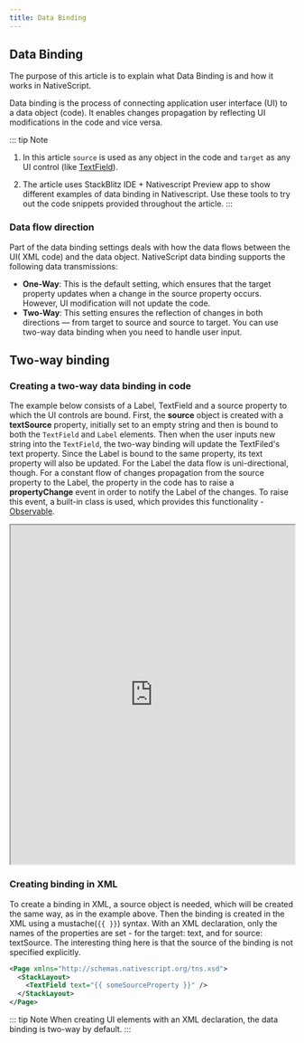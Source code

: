 ```yaml
---
title: Data Binding
---
```


## Data Binding

The purpose of this article is to explain what Data Binding is and how it works in NativeScript.

Data binding is the process of connecting application user interface (UI) to a data object (code). It enables changes propagation by reflecting UI modifications in the code and vice versa.

::: tip Note

1. In this article `source` is used as any object in the code and `target` as any UI control (like [TextField](/ui/components.html#textfield)).

2. The article uses StackBlitz IDE + Nativescript Preview app to show different examples of data binding in Nativescript. Use these tools to try out the code snippets provided throughout the article.
   :::

### Data flow direction

Part of the data binding settings deals with how the data flows between the UI( XML code) and the data object. NativeScript data binding supports the following data transmissions:

- **One-Way**: This is the default setting, which ensures that the target property updates when a change in the source property occurs. However, UI modification will not update the code.
- **Two-Way**: This setting ensures the reflection of changes in both directions — from target to source and source to target. You can use two-way data binding when you need to handle user input.

## Two-way binding

### Creating a two-way data binding in code

The example below consists of a Label, TextField and a source property to which the UI controls are bound. First, the **source** object is created with a **textSource** property, initially set to an empty string and then is bound to both the `TextField` and `Label` elements. Then when the user inputs new string into the `TextField`, the two-way binding will update the TextFiled's text property. Since the Label is bound to the same property, its text property will also be updated. For the Label the data flow is uni-directional, though. For a constant flow of changes propagation from the source property to the Label, the property in the code has to raise a **propertyChange** event in order to notify the Label of the changes. To raise this event, a built-in class is used, which provides this functionality - [Observable](/nativescript-core/observable.md).

<iframe width="100%" height="600px" src="https://stackblitz.com/edit/nativescript-stackblitz-templates-itpjy3?embed=1&hideExplorer=0&file=app/main-view-model.ts"></iframe>

### Creating binding in XML

To create a binding in XML, a source object is needed, which will be created the same way, as in the example above. Then the binding is created in the XML using a mustache(`{{ }}`) syntax. With an XML declaration, only the names of the properties are set - for the target: text, and for source: textSource. The interesting thing here is that the source of the binding is not specified explicitly.

```xml
<Page xmlns="http://schemas.nativescript.org/tns.xsd">
  <StackLayout>
    <TextField text="{{ someSourceProperty }}" />
  </StackLayout>
</Page>
```

::: tip Note
When creating UI elements with an XML declaration, the data binding is two-way by default.
:::
